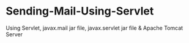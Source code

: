 # Sending-Mail-Using-Servlet
Using Servlet, javax.mail  jar file, javax.servlet jar file &amp; Apache Tomcat Server
